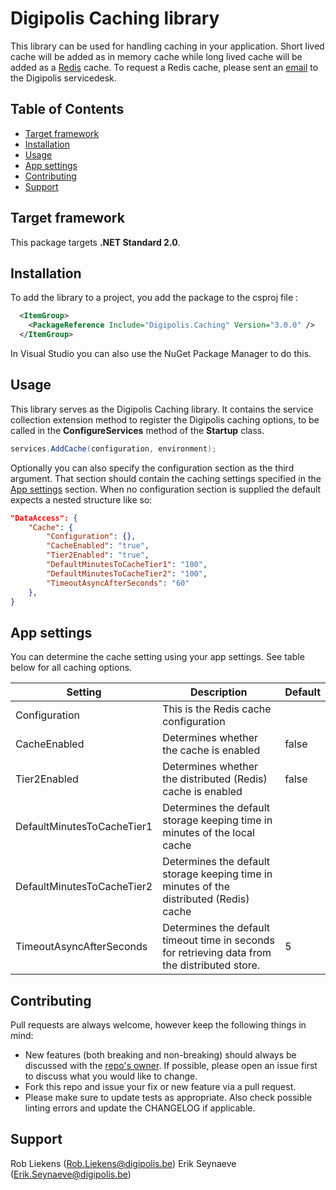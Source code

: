 # Digipolis Caching library

This library can be used for handling caching in your application. 
Short lived cache will be added as in memory cache while long lived cache will be added as a [Redis](https://redis.io) cache.
To request a Redis cache, please sent an [email](mailto:servicedesk@digipolis.be?subject=Aanvraag%20Redis%20cache) to the Digipolis servicedesk.  

## Table of Contents

<!-- START doctoc generated TOC please keep comment here to allow auto update -->
<!-- DON'T EDIT THIS SECTION, INSTEAD RE-RUN doctoc TO UPDATE -->


- [Target framework](#target-framework)
- [Installation](#installation)
- [Usage](#usage)
- [App settings](#app-settings)
- [Contributing](#contributing)
- [Support](#support)

<!-- END doctoc generated TOC please keep comment here to allow auto update -->

## Target framework

This package targets **.NET Standard 2.0**.

## Installation

To add the library to a project, you add the package to the csproj file :

```xml
  <ItemGroup>
    <PackageReference Include="Digipolis.Caching" Version="3.0.0" />
  </ItemGroup>
```

In Visual Studio you can also use the NuGet Package Manager to do this.

## Usage

This library serves as the Digipolis Caching library. It contains the service collection extension method to register the
Digipolis caching options, to be called in the **ConfigureServices** method of the **Startup** class.

```csharp  
services.AddCache(configuration, environment);
```

Optionally you can also specify the configuration section as the third argument. 
That section should contain the caching settings specified in the [App settings](#app-settings) section.
When no configuration section is supplied the default expects a nested structure like so:

```json 
"DataAccess": {
    "Cache": {
        "Configuration": {},
        "CacheEnabled": "true",
        "Tier2Enabled": "true",
        "DefaultMinutesToCacheTier1": "100",
        "DefaultMinutesToCacheTier2": "100",
        "TimeoutAsyncAfterSeconds": "60"
    },
}
```

## App settings
You can determine the cache setting using your app settings. See table below for all caching options.

| Setting                    | Description                                                  | Default |
| -------------------------- | ------------------------------------------------------------ | ------- |
| Configuration              | This is the Redis cache configuration                        |         |
| CacheEnabled               | Determines whether the cache is enabled                      | false   |
| Tier2Enabled               | Determines whether the distributed (Redis) cache is enabled  | false   |
| DefaultMinutesToCacheTier1 | Determines the default storage keeping time in minutes of the local cache |         |
| DefaultMinutesToCacheTier2 | Determines the default storage keeping time in minutes of the distributed (Redis) cache |         |
| TimeoutAsyncAfterSeconds   | Determines the default timeout time in seconds for retrieving data from the distributed store. | 5       |

## Contributing

Pull requests are always welcome, however keep the following things in mind:

- New features (both breaking and non-breaking) should always be discussed with the [repo's owner](#support). If possible, please open an issue first to discuss what you would like to change.
- Fork this repo and issue your fix or new feature via a pull request.
- Please make sure to update tests as appropriate. Also check possible linting errors and update the CHANGELOG if applicable.

## Support

Rob Liekens (<Rob.Liekens@digipolis.be>)
Erik Seynaeve (<Erik.Seynaeve@digipolis.be>)
